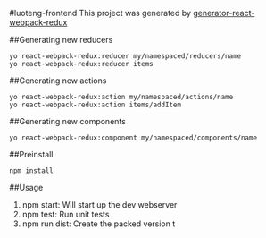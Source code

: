 #luoteng-frontend
This project was generated by [generator-react-webpack-redux](https://github.com/stylesuxx/generator-react-webpack-redux)  

##Generating new reducers

```
yo react-webpack-redux:reducer my/namespaced/reducers/name
yo react-webpack-redux:reducer items
```

##Generating new actions

```
yo react-webpack-redux:action my/namespaced/actions/name
yo react-webpack-redux:action items/addItem
```

##Generating new components
```
yo react-webpack-redux:component my/namespaced/components/name
```

##Preinstall

```
npm install
```

##Usage

1. npm start: Will start up the dev webserver
2. npm test: Run unit tests
3. npm run dist: Create the packed version	t